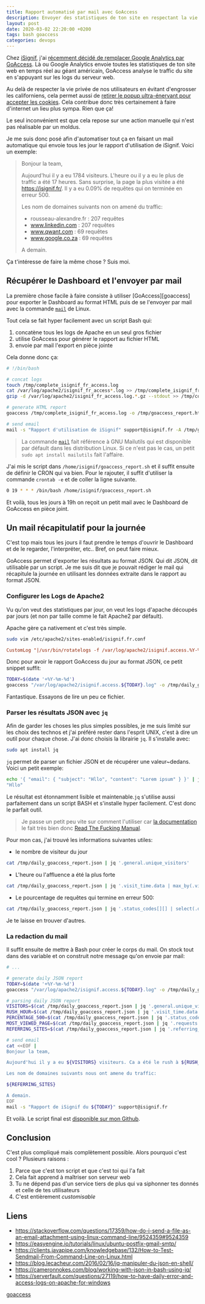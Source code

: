 ```yaml
---
title: Rapport automatisé par mail avec GoAccess
description: Envoyer des statistiques de ton site en respectant la vie privée de tes utilisateurs avec GoAccess.
layout: post
date: 2020-03-02 22:20:00 +0200
tags: bash goaccess
categories: devops
---
```


Chez [iSignif](https://isignif.fr), j'ai [récemment décidé de remplacer Google Analytics par GoAccess](/devops/2019/11/06/go-access.html). Là ou Google Analytics envoie toutes les statistiques de ton site web en temps réel au géant américain, GoAccess analyse le traffic du site en s'appuyant sur les logs du serveur web.

Au delà de respecter la vie privée de nos utilisateurs en évitant d'engrosser les californiens, cela permet aussi de [retirer le popup ultra-énervant pour accepter les cookies](https://www.cnil.fr/fr/cookies-traceurs-que-dit-la-loi). Cela contribue donc très certainement à faire d'internet un lieu plus sympa. Rien que ça!

Le seul inconvénient est que cela repose sur une action manuelle qui n'est pas réalisable par un moldus.

Je me suis donc posé afin d'automatiser tout ça en faisant un mail automatique qui envoie tous les jour le rapport d'utilisation de iSignif. Voici un exemple:

> Bonjour la team,
>
> Aujourd'hui il y a eu 1784 visiteurs. L'heure ou il y a eu le plus de traffic a été 17 heures. Sans surprise, la page la plus visitée a été https://isignif.fr/. Il y a eu 0.09% de requêtes qui on terminée en erreur 500.
>
> Les nom de domaines suivants non on amené du traffic:
>
> - rousseau-alexandre.fr : 207 requêtes
> - www.linkedin.com : 207 requêtes
> - www.qwant.com : 69 requêtes
> - www.google.co.za : 69 requêtes
>
> A demain.

Ça t'intéresse de faire la même chose ? Suis moi.

## Récupérer le Dashboard et l'envoyer par mail

La première chose facile à faire consiste à utiliser [GoAccess][goaccess] pour exporter le Dashboard au format HTML puis de se l'envoyer par mail avec la commande [`mail`](https://mailutils.org/) de Linux.

Tout cela se fait hyper facilement avec un script Bash qui:

1. concatène tous les logs de Apache en un seul gros fichier
2. utilise GoAccess pour générer le rapport au fichier HTML
3. envoie par mail l'export en pièce jointe

Cela donne donc ça:

```bash
# !/bin/bash

# concat logs
touch /tmp/complete_isignif_fr_access.log
cat /var/log/apache2/isignif_fr_access*.log >> /tmp/complete_isignif_fr_access.log
gzip -d /var/log/apache2/isignif_fr_access.log.*.gz --stdout >> /tmp/complete_isignif_fr_access.log

# generate HTML report
goaccess /tmp/complete_isignif_fr_access.log -o /tmp/goaccess_report.html

# send email
mail -s "Rapport d'utilisation de iSignif" support@isignif.fr -A /tmp/goaccess_report.html
```

> La commande [`mail`](https://mailutils.org/) fait référence à GNU Mailutils qui est disponible par défault dans les distribution Linux. Si ce n'est pas le cas, un petit `sudo apt install mailutils` fait l'affaire.

J'ai mis le script dans `/home/isignif/goaccess_report.sh` et il suffit ensuite de définir le CRON qui va bien. Pour le rajouter, il suffit d'utiliser la commande `crontab -e` et de coller la ligne suivante.

```bash
0 19 * * * /bin/bash /home/isignif/goaccess_report.sh
```

Et voilà, tous les jours à 19h on reçoit un petit mail avec le Dashboard de GoAccess en pièce joint.

## Un mail récapitulatif pour la journée

C'est top mais tous les jours il faut prendre le temps d'ouvrir le Dashboard et de le regarder, l'interpréter, etc.. Bref, on peut faire mieux.

GoAccess permet d'exporter les résultats au format JSON. Qui dit JSON, dit utilisable par un script. Je me suis dit que je pouvait rédiger le mail qui récapitule la journée en utilisant les données extraite dans le rapport au format JSON.

### Configurer les Logs de Apache2

Vu qu'on veut des statistiques par jour, on veut les logs d'apache découpés par jours (et non par taille comme le fait Apache2 par défault).

Apache gère ça nativement et c'est très simple.

```bash
sudo vim /etc/apache2/sites-enabled/isignif.fr.conf
```

```conf
CustomLog "|/usr/bin/rotatelogs -f /var/log/apache2/isignif.access.%Y-%m-%d.log 86400" combined
```

Donc pour avoir le rapport GoAccess du jour au format JSON, ce petit snippet suffit:

```bash
TODAY=$(date '+%Y-%m-%d')
goaccess "/var/log/apache2/isignif.access.${TODAY}.log" -o /tmp/daily_goaccess_report.json
```

Fantastique. Essayons de lire un peu ce fichier.

### Parser les résultats JSON avec `jq`

Afin de garder les choses les plus simples possibles, je me suis limité sur les choix des technos et j'ai préféré rester dans l'esprit UNIX, c'est à dire un outil pour chaque chose. J'ai donc choisis la librairie `jq`. Il s'installe avec:

```bash
sudo apt install jq
```

`jq` permet de parser un fichier JSON et de récupérer une valeur~dedans. Voici un petit exemple:

```bash
echo '{ "email": { "subject": "Hllo", "content": "Lorem ipsum" } }' | jq '.email.subject'
"Hllo"
```

Le résultat est étonnamment lisible et maintenable.`jq` s'utilise aussi parfaitement dans un script BASH et s'installe hyper facilement. C'est donc le parfait outil.

> Je passe un petit peu vite sur comment l'utiliser car [la documentation](https://stedolan.github.io/jq/manual/) le fait très bien donc [Read The Fucking Manual](http://readthefuckingmanual.com/).

Pour mon cas, j'ai trouvé les informations suivantes utiles:

- le nombre de visiteur du jour

```bash
cat /tmp/daily_goaccess_report.json | jq '.general.unique_visitors'
```

- L'heure ou l'affluence a été la plus forte

```bash
cat /tmp/daily_goaccess_report.json | jq '.visit_time.data | max_by(.visitors.percents) | .data'
```

- Le pourcentage de requêtes qui termine en erreur 500:

```bash
cat /tmp/daily_goaccess_report.json | jq '.status_codes[][] | select(.data == "5xx Server Error") | .hits.percent' 2> /dev/null
```

Je te laisse en trouver d'autres.

### La redaction du mail

Il suffit ensuite de mettre à Bash pour créer le corps du mail. On stock tout dans des variable et on construit notre message qu'on envoie par mail:

```bash
# ...

# generate daily JSON report
TODAY=$(date '+%Y-%m-%d')
goaccess "/var/log/apache2/isignif.access.${TODAY}.log" -o /tmp/daily_goaccess_report.json

# parsing daily JSON report
VISITORS=$(cat /tmp/daily_goaccess_report.json | jq '.general.unique_visitors')
RUSH_HOUR=$(cat /tmp/daily_goaccess_report.json | jq '.visit_time.data | max_by(.visitors.percents) | .data' | sed 's/"//g')
PERCENTAGE_500=$(cat /tmp/daily_goaccess_report.json | jq '.status_codes[][] | select(.data == "5xx Server Error") | .hits.percent' 2> /dev/null)
MOST_VIEWED_PAGE=$(cat /tmp/daily_goaccess_report.json | jq '.requests.data | max_by(.hits.count) | .data' | sed 's/"//g')
REFERRING_SITES=$(cat /tmp/daily_goaccess_report.json | jq '.referring_sites.data | sort_by(.hits.count) | reverse | .[] | "- \(.data) : \(.hits.count) requetes"' | sed 's/"//g')

# send email
cat <<EOF |
Bonjour la team,

Aujourd'hui il y a eu ${VISITORS} visiteurs. Ca a été le rush à ${RUSH_HOUR} heures (pensez y pour la com'). Sans surprise, la page la plus visitee a ete https://isignif${MOST_VIEWED_PAGE}. Il y a eu 0${PERCENTAGE_500}% de requetes qui ont terminees en erreur.

Les nom de domaines suivants nous ont amene du traffic:

${REFERRING_SITES}

A demain.
EOF
mail -s "Rapport de iSignif du ${TODAY}" support@isignif.fr
```

Et voilà. Le script final est [disponible sur mon Github](https://gist.github.com/madeindjs/bb56776947c84ff993eab86e32ceadb9).

## Conclusion

C'est plus compliqué mais complètement possible. Alors pourquoi c'est cool ? Plusieurs raisons :

1. Parce que c'est ton script et que c'est toi qui l'a fait
2. Cela fait apprend à maîtriser son serveur web
3. Tu ne dépend pas d'un service tiers de plus qui va siphonner tes donnés et celle de tes utilisateurs
4. C'est entièrement _customisable_

## Liens

- <https://stackoverflow.com/questions/17359/how-do-i-send-a-file-as-an-email-attachment-using-linux-command-line/9524359#9524359>
- <https://easyengine.io/tutorials/linux/ubuntu-postfix-gmail-smtp/>
- <https://clients.javapipe.com/knowledgebase/132/How-to-Test-Sendmail-From-Command-Line-on-Linux.html>
- <https://blog.lecacheur.com/2016/02/16/jq-manipuler-du-json-en-shell/>
- <https://cameronnokes.com/blog/working-with-json-in-bash-using-jq/>
- <https://serverfault.com/questions/27119/how-to-have-daily-error-and-access-logs-on-apache-for-windows>

[goaccess](https://goaccess.io/)
